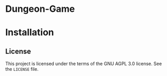 # Dungeon-Game


# Installation



## License
This project is licensed under the terms of the GNU AGPL 3.0 license. See the `LICENSE` file.